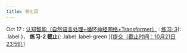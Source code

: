 ```yaml
---
title: 第七周
---
```


Oct 17
: [认知智能（自然语言处理+循环神经网络+Transformer）](https://bhpan.buaa.edu.cn/link/AA2532CCCAB22B49CA9ECF027A59CE3FA7)
  : [练习-3](https://bhpan.buaa.edu.cn/link/AA156CE91EBAFE476CAE69294BDA8B04E3){: .label }， **练习-2 截止**{: .label .label-green }\[[提交（截止时间：10月21日 23:59）](https://bhpan.buaa.edu.cn/link/AA2607EBCDD07C40C0B6AEFE4378941CA9)\]


<!-- https://bhpan.buaa.edu.cn/link/AA2607EBCDD07C40C0B6AEFE4378941CA9
文件夹名：练习-2-提交
有效期限：2024-10-21 23:59 -->

<!-- https://bhpan.buaa.edu.cn/link/AA017E6AB088884BA48B016148DD71331E
文件夹名：练习-2-提交
有效期限：2023-10-22 23:59
-->
<!-- 
https://bhpan.buaa.edu.cn/link/AA2532CCCAB22B49CA9ECF027A59CE3FA7
文件名：5-认知智能-循环神经网络.pdf
有效期限：2023-12-31 22:48 -->

<!-- https://bhpan.buaa.edu.cn/link/AA156CE91EBAFE476CAE69294BDA8B04E3
文件夹名：练习-3
有效期限：2023-12-31 09:34
-->
